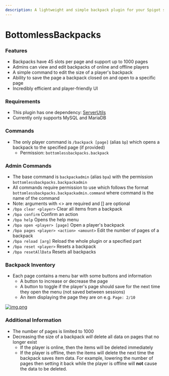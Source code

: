 ```yaml
---
description: A lightweight and simple backpack plugin for your Spigot server!
---
```


# BottomlessBackpacks

### Features

* Backpacks have 45 slots per page and support up to 1000 pages
* Admins can view and edit backpacks of online and offline players
* A simple command to edit the size of a player's backpack
* Ability to save the page a backpack closed on and open to a specific page
* Incredibly efficient and player-friendly UI

### Requirements

* This plugin has one dependency: [ServerUtils](https://www.spigotmc.org/resources/serverutils.106515/)
* Currently only supports MySQL and MariaDB

### Commands

* The only player command is `/backpack [page]` (alias `bp`) which opens a backpack to the specified page (if provided)
  * Permission: `bottomlessbackpacks.backpack`

### Admin Commands

* The base command is `backpackadmin` (alias `bpa`) with the permission `bottomlessbackpacks.backpackadmin`
* All commands require permission to use which follows the format `bottomlessbackpacks.backpackadmin.command` where command is the name of the command
* Note: arguments with <> are required and \[] are optional
* `/bpa clear <player>` Clear all items from a backpack
* `/bpa confirm` Confirm an action
* `/bpa help` Opens the help menu
* `/bpa open <player> [page]` Open a player's backpack
* `/bpa pages <player> <action> <amount>` Edit the number of pages of a backpack
* `/bpa reload [arg]` Reload the whole plugin or a specified part
* `/bpa reset <player>` Resets a backpack
* `/bpa resetAllData` Resets all backpacks

### Backpack Inventory

* Each page contains a menu bar with some buttons and information
  * A button to increase or decrease the page
  * A button to toggle if the player's page should save for the next time they open the menu (not saved between sessions)
  * An item displaying the page they are on e.g. `Page: 2/10`

[![img.png](https://github.com/GavvyDizzle/BottomlessBackpacks/raw/master/images/player\_backpack.png)](https://github.com/GavvyDizzle/BottomlessBackpacks/blob/master/images/player\_backpack.png)

### Additional Information

* The number of pages is limited to 1000
* Decreasing the size of a backpack _will_ delete all data on pages that no longer exist
  * If the player is online, then the items will be deleted immediately
  * If the player is offline, then the items will delete the next time the backpack saves item data. For example, lowering the number of pages then setting it back while the player is offline will **not** cause the data to be deleted.
